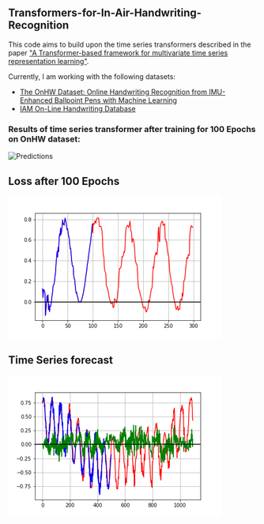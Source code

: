 ## Transformers-for-In-Air-Handwriting-Recognition

This code aims to build upon the time series transformers described in the paper ["A Transformer-based framework for multivariate time series representation learning"](https://arxiv.org/abs/2010.02803).

Currently, I am working with the following datasets:
- [The OnHW Dataset: Online Handwriting Recognition from IMU-Enhanced Ballpoint Pens with Machine Learning](https://stabilodigital.com/onhw-dataset/)
- [IAM On-Line Handwriting Database](https://fki.tic.heia-fr.ch/databases/iam-on-line-handwriting-database)

### Results of time series transformer after training for 100 Epochs on OnHW dataset:
![Predictions](images/[preds.jpeg)

## Loss after 100 Epochs
![Drag Racing](images/time-series-forecast.png)

## Time Series forecast
![Drag Racing](images/90_epoch_error.png)
